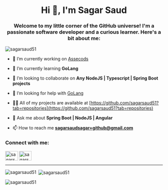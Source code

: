 <h1 align="center">Hi 👋, I'm Sagar Saud</h1>
<h3 align="center">Welcome to my little corner of the GitHub universe! I'm a passionate software developer and a curious learner. Here's a bit about me:</h3>

<p align="left"> <img src="https://komarev.com/ghpvc/?username=sagarsaud51&label=Profile%20views&color=0e75b6&style=flat" alt="sagarsaud51" /> </p>


- 🔭 I’m currently working on [Assecods](https://assecods.pl/)

- 🌱 I’m currently learning **GoLang**

- 👯 I’m looking to collaborate on **Any NodeJS | Typescript | Spring Boot projects**

- 🤝 I’m looking for help with [GoLang](https://golang.org/)

- 👨‍💻 All of my projects are available at [https://github.com/sagarsaud51?tab=repositories](https://github.com/sagarsaud51?tab=repositories)

- 💬 Ask me about **Spring Boot | NodeJS | Angular**

- 📫 How to reach me **sagarsaudsagar+github@gmail.com**

<h3 align="left">Connect with me:</h3>
<p align="left">
  <a href="https://linkedin.com/in/sagarsaud51" target="blank"><img align="center" src="https://raw.githubusercontent.com/rahuldkjain/github-profile-readme-generator/master/src/images/icons/Social/linked-in-alt.svg" alt="sagarsaud51" height="30" width="40" /></a>
  <a href="https://twitter.com/sagarsaudsagar" target="blank"><img align="center" src="https://raw.githubusercontent.com/rahuldkjain/github-profile-readme-generator/master/src/images/icons/Social/twitter.svg" alt="sagarsaudsagar" height="30" width="40" /></a>
</p>

<hr />

<p><img align="left" src="https://github-readme-stats.vercel.app/api/top-langs?username=sagarsaud51&show_icons=true&locale=en&layout=compact&theme=onedark&no-bg=true" alt="sagarsaud51" /></p>

<p>&nbsp;<img align="center" src="https://github-readme-stats.vercel.app/api?username=sagarsaud51&show_icons=true&locale=en&theme=onedark&no-bg=true" alt="sagarsaud51" /></p>

<p><img align="center" src="https://github-readme-streak-stats.herokuapp.com/?user=sagarsaud51&theme=onedark&no-bg=true" alt="sagarsaud51" /></p>


